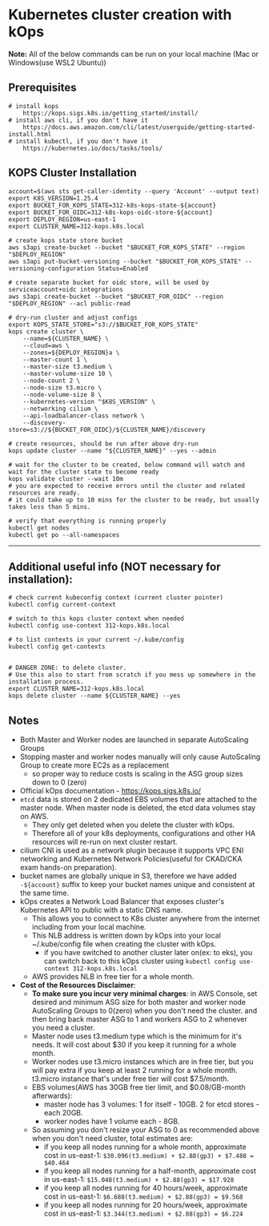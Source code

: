 # Kubernetes cluster creation with kOps
**Note:** All of the below commands can be run on your local machine (Mac or Windows(use WSL2 Ubuntu))

## Prerequisites
    # install kops
        https://kops.sigs.k8s.io/getting_started/install/
    # install aws cli, if you don't have it
        https://docs.aws.amazon.com/cli/latest/userguide/getting-started-install.html
    # install kubectl, if you don't have it
        https://kubernetes.io/docs/tasks/tools/

## KOPS Cluster Installation
    account=$(aws sts get-caller-identity --query 'Account' --output text)
    export K8S_VERSION=1.25.4
    export BUCKET_FOR_KOPS_STATE=312-k8s-kops-state-${account}
    export BUCKET_FOR_OIDC=312-k8s-kops-oidc-store-${account}
    export DEPLOY_REGION=us-east-1
    export CLUSTER_NAME=312-kops.k8s.local
    
    # create kops state store bucket
    aws s3api create-bucket --bucket "$BUCKET_FOR_KOPS_STATE" --region "$DEPLOY_REGION"
    aws s3api put-bucket-versioning --bucket "$BUCKET_FOR_KOPS_STATE" --versioning-configuration Status=Enabled

    # create separate bucket for oidc store, will be used by serviceaccount+oidc integrations
    aws s3api create-bucket --bucket "$BUCKET_FOR_OIDC" --region "$DEPLOY_REGION" --acl public-read

    # dry-run cluster and adjust configs
    export KOPS_STATE_STORE="s3://$BUCKET_FOR_KOPS_STATE"
    kops create cluster \
        --name=${CLUSTER_NAME} \
        --cloud=aws \
        --zones=${DEPLOY_REGION}a \
        --master-count 1 \
        --master-size t3.medium \
        --master-volume-size 10 \
        --node-count 2 \
        --node-size t3.micro \
        --node-volume-size 8 \
        --kubernetes-version "$K8S_VERSION" \
        --networking cilium \
        --api-loadbalancer-class network \
        --discovery-store=s3://${BUCKET_FOR_OIDC}/${CLUSTER_NAME}/discovery
    
    # create resources, should be run after above dry-run
    kops update cluster --name "${CLUSTER_NAME}" --yes --admin

    # wait for the cluster to be created, below command will watch and wait for the cluster state to become ready
    kops validate cluster --wait 10m
    # you are expected to receive errors until the cluster and related resources are ready.
    # it could take up to 10 mins for the cluster to be ready, but usually takes less than 5 mins.

    # verify that everything is running properly
    kubectl get nodes
    kubectl get po --all-namespaces

---
## Additional useful info (NOT necessary for installation):

    # check current kubeconfig context (current cluster pointer)
    kubectl config current-context

    # switch to this kops cluster context when needed
    kubectl config use-context 312-kops.k8s.local

    # to list contexts in your current ~/.kube/config
    kubectl config get-contexts


    # DANGER ZONE: to delete cluster.
    # Use this also to start from scratch if you mess up somewhere in the installation process.
    export CLUSTER_NAME=312-kops.k8s.local
    kops delete cluster --name ${CLUSTER_NAME} --yes

## Notes
- Both Master and Worker nodes are launched in separate AutoScaling Groups
- Stopping master and worker nodes manually will only cause AutoScaling Group to create more EC2s as a replacement
    - so proper way to reduce costs is scaling in the ASG group sizes down to 0 (zero)
- Official kOps documentation - https://kops.sigs.k8s.io/
- `etcd` data is stored on 2 dedicated EBS volumes that are attached to the master node. When master node is deleted, the etcd data volumes stay on AWS.
    - They only get deleted when you delete the cluster with kOps.
    - Therefore all of your k8s deployments, configurations and other HA resources will re-run on next cluster restart.
- cilium CNI is used as a network plugin because it supports VPC ENI networking and Kubernetes Network Policies(useful for CKAD/CKA exam hands-on preparation).
- bucket names are globally unique in S3, therefore we have added `-${account}` suffix to keep your bucket names unique and consistent at the same time.
- kOps creates a Network Load Balancer that exposes cluster's Kubernetes API to public with a static DNS name.
    - This allows you to connect to K8s cluster anywhere from the internet including from your local machine.
    - This NLB address is written down by kOps into your local ~/.kube/config file when creating the cluster with kOps.
        - if you have switched to another cluster later on(ex: to eks), you can switch back to this kOps cluster using `kubectl config use-context 312-kops.k8s.local`
    - AWS provides NLB in free tier for a whole month.
- **Cost of the Resources Disclaimer**:
    - **To make sure you incur very minimal charges**:
        in AWS Console, set desired and minimum ASG size for both master and worker node AutoScaling Groups to 0(zero) when you don't need the cluster.
        and then bring back master ASG to 1 and workers ASG to 2 whenever you need a cluster.
    - Master node uses t3.medium type which is the minimum for it's needs. It will cost about $30 if you keep it running for a whole month.
    - Worker nodes use t3.micro instances which are in free tier, but you will pay extra if you keep at least 2 running for a whole month. t3.micro instance that's under free tier will cost $7.5/month.
    - EBS volumes(AWS has 30GB free tier limit, and $0.08/GB-month afterwards):
        - master node has 3 volumes: 1 for itself - 10GB. 2 for etcd stores - each 20GB.
        - worker nodes have 1 volume each - 8GB.
    - So assuming you don't resize your ASG to 0 as recommended above when you don't need cluster, total estimates are:
        - if you keep all nodes running for a whole month, approximate cost in us-east-1: `$30.096(t3.medium) + $2.88(gp3) + $7.488 = $40.464`
        - if you keep all nodes running for a half-month, approximate cost in us-east-1: `$15.048(t3.medium) + $2.88(gp3) = $17.928`
        - if you keep all nodes running for 40 hours/week, approximate cost in us-east-1: `$6.688(t3.medium) + $2.88(gp3) = $9.568`
        - if you keep all nodes running for 20 hours/week, approximate cost in us-east-1: `$3.344(t3.medium) + $2.88(gp3) = $6.224`
